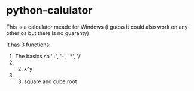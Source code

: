 # python-calulator
This is a calculator meade for Windows (i guess it could also work on any other os but there is no guaranty)

It has 3 functions:   
1. The basics so '+', '-', '*', '/'   
2. 2. x^y   
3. 3. square and cube root
